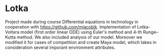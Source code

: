 # Lotka

Project made during course Differential equations in technology in cooperation with https://github.com/mjacobik.
Implementation of Lotka-Voltera model (first order linear ODE) using Euler's method and 4-th Runge–Kutta method. We also included analysis of our model. Moreover we modified it for cases of competition and create Maya model, which takes in consideration several imporant environment attributes. 
